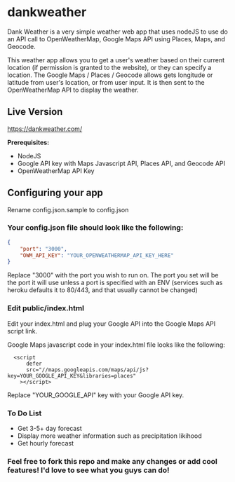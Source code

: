 # dankweather
Dank Weather is a very simple weather web app that uses nodeJS to use do an API call to OpenWeatherMap, Google Maps API using Places, Maps, and Geocode. 

This weather app allows you to get a user's weather based on their current location (if permission is granted to the website), or they can specify a location. The Google Maps / Places / Geocode allows gets longitude or latitude from user's location, or from user input. It is then sent to the OpenWeatherMap API to display the weather.

## Live Version ##
https://dankweather.com/

**Prerequisites:**
- NodeJS
- Google API key with Maps Javascript API, Places API, and Geocode API
- OpenWeatherMap API Key

## Configuring your app ##
Rename config.json.sample to config.json

### Your config.json file should look like the following: ###
```json
{
    "port": "3000",
    "OWM_API_KEY": "YOUR_OPENWEATHERMAP_API_KEY_HERE"
}
```
Replace "3000" with the port you wish to run on. 
The port you set will be the port it will use unless a port is specified with an ENV (services such as heroku defaults it to 80/443, and that usually cannot be changed)

### Edit public/index.html ###

Edit your index.html and plug your Google API into the Google Maps API script link.

Google Maps javascript code in your index.html file looks like the following:

```
  <script
      defer
      src="//maps.googleapis.com/maps/api/js?key=YOUR_GOOGLE_API_KEY&libraries=places"
    ></script>
```
Replace "YOUR_GOOGLE_API" key with your Google API key.

### To Do List ###
- Get 3-5+ day forecast
- Display more weather information such as precipitation likihood
- Get hourly forecast

### Feel free to fork this repo and make any changes or add cool features! I'd love to see what you guys can do!

